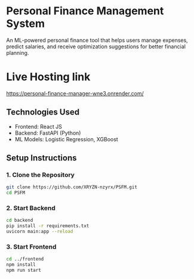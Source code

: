 # Personal Finance Management System

An ML-powered personal finance tool that helps users manage expenses, predict salaries, and receive optimization suggestions for better financial planning.
# Live Hosting link
https://personal-finance-manager-wne3.onrender.com/

## Technologies Used

- Frontend: React JS  
- Backend: FastAPI (Python)  
- ML Models: Logistic Regression, XGBoost  

## Setup Instructions

### 1. Clone the Repository
```bash
git clone https://github.com/XRYZN-nzyrx/PSFM.git
cd PSFM
```
### 2. Start Backend
```bash
cd backend
pip install -r requirements.txt
uvicorn main:app --reload
```
### 3. Start Frontend
```bash
cd ../frontend
npm install
npm run start
```
